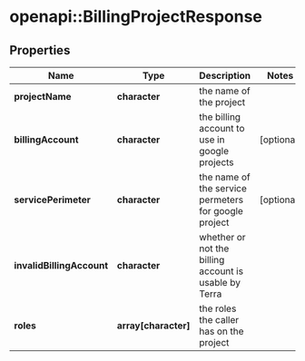 # openapi::BillingProjectResponse


## Properties
Name | Type | Description | Notes
------------ | ------------- | ------------- | -------------
**projectName** | **character** | the name of the project | 
**billingAccount** | **character** | the billing account to use in google projects | [optional] 
**servicePerimeter** | **character** | the name of the service permeters for google project | [optional] 
**invalidBillingAccount** | **character** | whether or not the billing account is usable by Terra | 
**roles** | **array[character]** | the roles the caller has on the project | 


